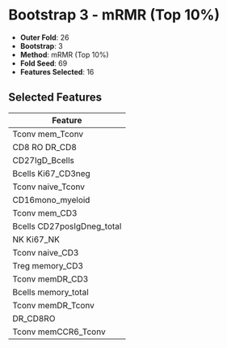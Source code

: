 # Bootstrap 3 - mRMR (Top 10%)

- **Outer Fold**: 26
- **Bootstrap**: 3
- **Method**: mRMR (Top 10%)
- **Fold Seed**: 69
- **Features Selected**: 16

## Selected Features

| Feature |
|---------|
| Tconv mem_Tconv |
| CD8 RO DR_CD8 |
| CD27IgD_Bcells |
| Bcells Ki67_CD3neg |
| Tconv naive_Tconv |
| CD16mono_myeloid |
| Tconv mem_CD3 |
| Bcells CD27posIgDneg_total |
| NK Ki67_NK |
| Tconv naive_CD3 |
| Treg memory_CD3 |
| Tconv memDR_CD3 |
| Bcells memory_total |
| Tconv memDR_Tconv |
| DR_CD8RO |
| Tconv memCCR6_Tconv |
